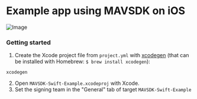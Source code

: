 # Example app using MAVSDK on iOS

![Image](https://user-images.githubusercontent.com/15242786/119210802-b29cc500-ba84-11eb-9fc9-4ed181eac3ee.png)

### Getting started

1. Create the Xcode project file from `project.yml` with [xcodegen](https://github.com/yonaskolb/XcodeGen) (that can be installed with Homebrew: `$ brew install xcodegen`):

```
xcodegen
```

2. Open `MAVSDK-Swift-Example.xcodeproj` with Xcode.
3. Set the signing team in the "General" tab of target `MAVSDK-Swift-Example`

